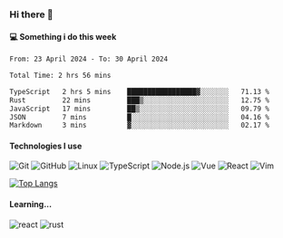 ### Hi there 👋

#### 💻 Something i do this week

<!--START_SECTION:waka-->

```txt
From: 23 April 2024 - To: 30 April 2024

Total Time: 2 hrs 56 mins

TypeScript   2 hrs 5 mins    █████████████████▓░░░░░░░   71.13 %
Rust         22 mins         ███▒░░░░░░░░░░░░░░░░░░░░░   12.75 %
JavaScript   17 mins         ██▒░░░░░░░░░░░░░░░░░░░░░░   09.79 %
JSON         7 mins          █░░░░░░░░░░░░░░░░░░░░░░░░   04.16 %
Markdown     3 mins          ▓░░░░░░░░░░░░░░░░░░░░░░░░   02.17 %
```

<!--END_SECTION:waka-->


#### Technologies I use
![Git](https://img.shields.io/badge/-Git-222222?style=flat&logo=git&logoColor=F05032)
![GitHub](https://img.shields.io/badge/-GitHub-181717?style=flat&logo=github)
![Linux](https://img.shields.io/badge/-Linux-222222?style=flat&logo=linux&logoColor=FCC624)
![TypeScript](https://img.shields.io/badge/-TypeScript-000000?style=flat&logo=typescript)
![Node.js](https://img.shields.io/badge/-Node.js-222222?style=flat&logo=node.js&logoColor=339933)
![Vue](https://img.shields.io/badge/-Vue-222222?style=flat&logo=Vue.js&logoColor=4FC08D)
![React](https://img.shields.io/badge/-React-222222?style=flat&logo=React&logoColor=blue)
![Vim](https://img.shields.io/badge/-Vim-222222?style=flat&logo=Vim&logoColor=green)

[![Top Langs](https://github-readme-stats.vercel.app/api/top-langs/?username=GodlessLiu&layout=compact)](https://github.com/anuraghazra/github-readme-stats)
#### Learning...
![react](https://img.shields.io/badge/react-18-blue.svg)
![rust](https://img.shields.io/badge/rust-yellow.svg)
